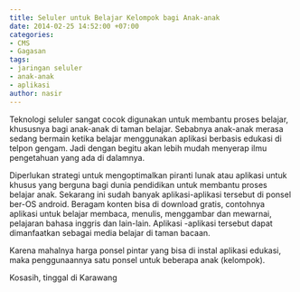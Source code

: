 ```yaml
---
title: Seluler untuk Belajar Kelompok bagi Anak-anak
date: 2014-02-25 14:52:00 +07:00
categories:
- CMS
- Gagasan
tags:
- jaringan seluler
- anak-anak
- aplikasi
author: nasir
---
```


Teknologi seluler sangat cocok digunakan untuk membantu proses belajar, khususnya bagi anak-anak di taman belajar. Sebabnya anak-anak merasa sedang bermain ketika belajar menggunakan aplikasi berbasis edukasi di telpon gengam. Jadi dengan begitu akan lebih mudah menyerap ilmu pengetahuan yang ada di dalamnya.

Diperlukan strategi untuk mengoptimalkan piranti lunak atau aplikasi untuk khusus yang berguna bagi dunia pendidikan untuk membantu proses belajar anak. Sekarang ini sudah banyak aplikasi-aplikasi tersebut di ponsel ber-OS android. Beragam konten bisa di download gratis, contohnya aplikasi untuk belajar membaca, menulis, menggambar dan mewarnai, pelajaran bahasa inggris dan lain-lain. Aplikasi -aplikasi tersebut dapat dimanfaatkan sebagai media belajar di taman bacaan.

Karena mahalnya harga ponsel pintar yang bisa di instal aplikasi edukasi, maka penggunaannya satu ponsel untuk beberapa anak (kelompok).

Kosasih, tinggal di Karawang